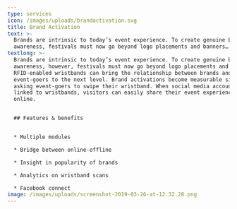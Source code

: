 ```yaml
---
type: services
icon: /images/uploads/brandactivation.svg
title: Brand Activation
text: >-
  Brands are intrinsic to today’s event experience. To create genuine brand
  awareness, festivals must now go beyond logo placements and banners…
textlong: >-
  Brands are intrinsic to today’s event experience. To create genuine brand
  awareness, however, festivals must now go beyond logo placements and banners.
  RFID-enabled wristbands can bring the relationship between brands and
  event-goers to the next level. Brand activations become measurable simply by
  asking event-goers to swipe their wristband. When social media accounts are
  linked to wristbands, visitors can easily share their event experiences
  online.


  ## Features & benefits


  * Multiple modules

  * Bridge between online-offline

  * Insight in popularity of brands

  * Analytics on wristband scans

  * Facebook connect
image: /images/uploads/screenshot-2019-03-26-at-12.32.28.png
---
```


